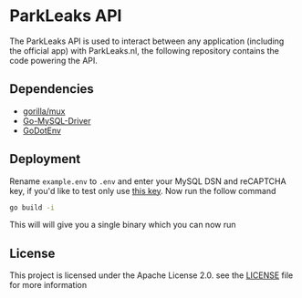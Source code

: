 # ParkLeaks API

The ParkLeaks API is used to interact between any application (including the official app) with ParkLeaks.nl, the following repository contains the code powering the API.

## Dependencies
- [gorilla/mux](https://github.com/gorilla/mux)
- [Go-MySQL-Driver](https://github.com/go-sql-driver/mysql)
- [GoDotEnv](https://github.com/joho/godotenv)

## Deployment

Rename `example.env` to `.env` and enter your MySQL DSN and reCAPTCHA key, if you'd like to test only use [this key](https://developers.google.com/recaptcha/docs/faq#id-like-to-run-automated-tests-with-recaptcha.-what-should-i-do).
Now run the follow command
```bash
go build -i
```
This will will give you a single binary which you can now run

## License

This project is licensed under the Apache License 2.0. see the [LICENSE](LICENSE) file for more information
